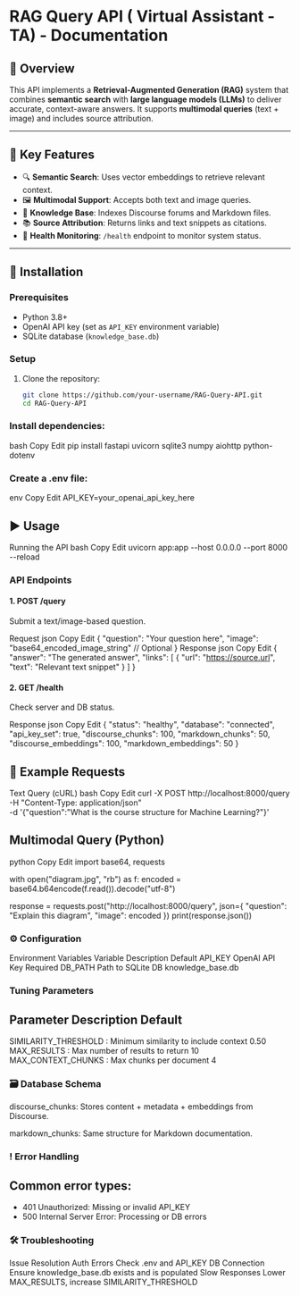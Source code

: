 # RAG Query API ( Virtual Assistant - TA)  - Documentation

## 📘 Overview

This API implements a **Retrieval-Augmented Generation (RAG)** system that combines **semantic search** with **large language models (LLMs)** to deliver accurate, context-aware answers. It supports **multimodal queries** (text + image) and includes source attribution.

---

## 🚀 Key Features

- 🔍 **Semantic Search**: Uses vector embeddings to retrieve relevant context.
- 🖼️ **Multimodal Support**: Accepts both text and image queries.
- 🧠 **Knowledge Base**: Indexes Discourse forums and Markdown files.
- 📚 **Source Attribution**: Returns links and text snippets as citations.
- 💓 **Health Monitoring**: `/health` endpoint to monitor system status.

---

## 🔧 Installation

### Prerequisites

- Python 3.8+
- OpenAI API key (set as `API_KEY` environment variable)
- SQLite database (`knowledge_base.db`)

### Setup

1. Clone the repository:
   ```bash
   git clone https://github.com/your-username/RAG-Query-API.git
   cd RAG-Query-API
### Install dependencies:

bash
Copy
Edit
pip install fastapi uvicorn sqlite3 numpy aiohttp python-dotenv
### Create a .env file:

env
Copy
Edit
API_KEY=your_openai_api_key_here
## ▶️ Usage
Running the API
bash
Copy
Edit
uvicorn app:app --host 0.0.0.0 --port 8000 --reload
###  API Endpoints
#### 1. POST /query
Submit a text/image-based question.

Request
json
Copy
Edit
{
  "question": "Your question here",
  "image": "base64_encoded_image_string" // Optional
}
Response
json
Copy
Edit
{
  "answer": "The generated answer",
  "links": [
    {
      "url": "https://source.url",
      "text": "Relevant text snippet"
    }
  ]
}
#### 2. GET /health
Check server and DB status.

Response
json
Copy
Edit
{
  "status": "healthy",
  "database": "connected",
  "api_key_set": true,
  "discourse_chunks": 100,
  "markdown_chunks": 50,
  "discourse_embeddings": 100,
  "markdown_embeddings": 50
}
## 🧪 Example Requests
Text Query (cURL)
bash
Copy
Edit
curl -X POST http://localhost:8000/query \
  -H "Content-Type: application/json" \
  -d '{"question":"What is the course structure for Machine Learning?"}'
## Multimodal Query (Python)
python
Copy
Edit
import base64, requests

with open("diagram.jpg", "rb") as f:
    encoded = base64.b64encode(f.read()).decode("utf-8")

response = requests.post("http://localhost:8000/query", json={
    "question": "Explain this diagram",
    "image": encoded
})
print(response.json())
### ⚙️ Configuration
Environment Variables
Variable	Description	Default
API_KEY	OpenAI API Key	Required
DB_PATH	Path to SQLite DB	knowledge_base.db

### Tuning Parameters
## Parameter	Description	Default
SIMILARITY_THRESHOLD :	Minimum similarity to include context	0.50
MAX_RESULTS :	Max number of results to return	10
MAX_CONTEXT_CHUNKS :	Max chunks per document	4

### 🗃️ Database Schema
discourse_chunks: Stores content + metadata + embeddings from Discourse.

markdown_chunks: Same structure for Markdown documentation.

### ! Error Handling
## Common error types:

- 401 Unauthorized: Missing or invalid API_KEY
- 500 Internal Server Error: Processing or DB errors

### 🛠️ Troubleshooting
Issue	Resolution 
Auth Errors	Check .env and API_KEY 
DB Connection	Ensure knowledge_base.db exists and is populated 
Slow Responses	Lower MAX_RESULTS, increase SIMILARITY_THRESHOLD 

